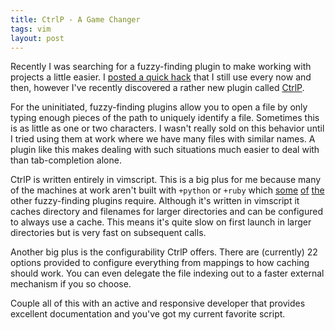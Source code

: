 ```yaml
---
title: CtrlP - A Game Changer
tags: vim
layout: post
---
```


Recently I was searching for a fuzzy-finding plugin to make working with
projects a little easier.  I [posted a quick hack][0] that I still use
every now and then, however I've recently discovered a rather new plugin
called [CtrlP][1].

[0]: /2011/08/01/poor-mans-fuzzy-finder.html
[1]: https://github.com/kien/ctrlp.vim

For the uninitiated, fuzzy-finding plugins allow you to open a file by
only typing enough pieces of the path to uniquely identify a file.
Sometimes this is as little as one or two characters.  I wasn't really
sold on this behavior until I tried using them at work where we have
many files with similar names.  A plugin like this makes dealing with
such situations much easier to deal with than tab-completion alone.

CtrlP is written entirely in vimscript.  This is a big plus for me
because many of the machines at work aren't built with `+python` or
`+ruby` which [some][2] [of][3] [the][4] other fuzzy-finding plugins
require.  Although it's written in vimscript it caches directory and
filenames for larger directories and can be configured to always use a
cache. This means it's quite slow on first launch in larger
directories but is very fast on subsequent calls.

[2]: https://github.com/jamis/fuzzyfinder_textmate/
[3]: https://github.com/sjbach/lusty/
[4]: http://wincent.com/products/command-t/

Another big plus is the configurability CtrlP offers.  There are (currently) 22
options provided to configure everything from mappings to how caching should
work.  You can even delegate the file indexing out to a faster external
mechanism if you so choose.

Couple all of this with an active and responsive developer that provides
excellent documentation and you've got my current favorite script.
